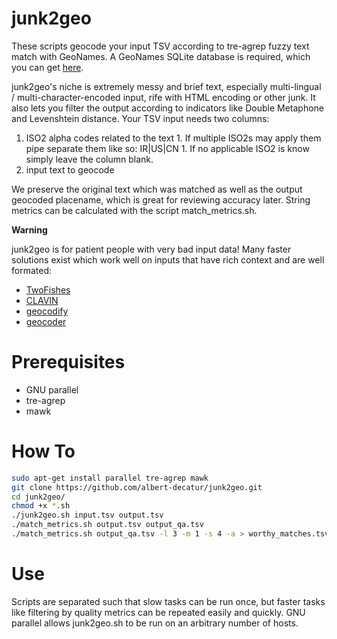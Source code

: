 junk2geo
========

These scripts geocode your input TSV according to tre-agrep fuzzy text match with GeoNames.
A GeoNames SQLite database is required, which you can get [here](https://github.com/albert-decatur/geonames2sqlite.git).

junk2geo's niche is extremely messy and brief text, especially multi-lingual / multi-character-encoded input, rife with HTML encoding or other junk.
It also lets you filter the output according to indicators like Double Metaphone and Levenshtein distance.
Your TSV input needs two columns: 

  1. ISO2 alpha codes related to the text
    1. If multiple ISO2s may apply them pipe separate them like so: IR|US|CN
    1. If no applicable ISO2 is know simply leave the column blank.
  2. input text to geocode

We preserve the original text which was matched as well as the output geocoded placename, which is great for reviewing accuracy later.
String metrics can be calculated with the script match_metrics.sh.

**Warning**

junk2geo is for patient people with very bad input data!
Many faster solutions exist which work well on inputs that have rich context and are well formated:

* [TwoFishes](https://github.com/foursquare/twofishes)
* [CLAVIN](https://github.com/Berico-Technologies/CLAVIN)
* [geocodify](https://github.com/tmcw/geocodify)
* [geocoder](https://github.com/alexreisner/geocoder)


Prerequisites
=============

* GNU parallel
* tre-agrep
* mawk


How To
======

```bash
sudo apt-get install parallel tre-agrep mawk
git clone https://github.com/albert-decatur/junk2geo.git
cd junk2geo/
chmod +x *.sh
./junk2geo.sh input.tsv output.tsv
./match_metrics.sh output.tsv output_qa.tsv
./match_metrics.sh output_qa.tsv -l 3 -m 1 -s 4 -a > worthy_matches.tsv
```

Use
============

Scripts are separated such that slow tasks can be run once, but faster tasks like filtering by quality metrics can be repeated easily and quickly.
GNU parallel allows junk2geo.sh to be run on an arbitrary number of hosts.

